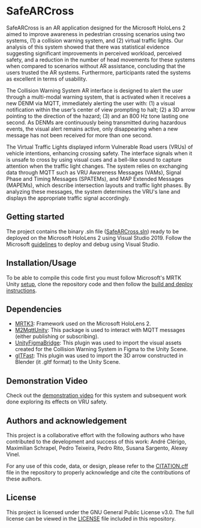 # SafeARCross

SafeARCross is an AR application designed for the Microsoft HoloLens 2 aimed to improve awareness in pedestrian crossing scenarios using two systems, (1) a collision warning system, and (2) virtual traffic lights. Our analysis of this system showed that there was statistical evidence suggesting significant improvements in perceived workload, perceived safety, and a reduction in the number of head movements for these systems when compared to scenarios without AR assistance, concluding that the users trusted
the AR systems. Furthermore, participants rated the systems as excellent in terms of usability.

The Collision Warning System AR interface is designed to alert the user through a multi-modal warning system, that is activated when it receives a new DENM via MQTT, immediately alerting the user with: (1) a visual notification within the user’s center of view prompting to halt; (2) a 3D arrow pointing to the direction of the hazard; (3) and an 800 Hz tone lasting one second. As DENMs are continuously being transmitted during hazardous events, the visual alert remains active, only disappearing when a new message has not been received for more than one second.

The Virtual Traffic Lights displayed inform Vulnerable Road users (VRUs) of vehicle intentions, enhancing crossing safety. The interface signals when it is unsafe to cross by using visual cues and a bell-like sound to capture attention when the traffic light changes. The system relies on exchanging data through MQTT such as VRU Awareness Messages (VAMs), Signal Phase and Timing Messages (SPATEMs), and MAP Extended Messages (MAPEMs), which describe intersection layouts and traffic light phases. By analyzing these messages, the system determines the VRU's lane and displays the appropriate traffic signal accordingly.
<br>

## Getting started
The project contains the binary .sln file ([SafeARCross.sln](https://github.com/nap-it/SafeARCross/blob/main/SafeARCross.sln)) ready to be deployed on the Microsoft HoloLens 2 using Visual Studio 2019. Follow the Microsoft [guidelines](https://learn.microsoft.com/en-us/windows/mixed-reality/develop/advanced-concepts/using-visual-studio?tabs=hl2) to deploy and debug using Visual Studio.
<br>

## Installation/Usage

To be able to compile this code first you must follow Microsoft's MRTK Unity [setup](https://learn.microsoft.com/en-us/training/modules/learn-mrtk-tutorials/1-3-exercise-configure-unity-for-windows-mixed-reality), clone the repository code and then follow the [build and deploy instructions](https://learn.microsoft.com/en-us/windows/mixed-reality/develop/unity/build-and-deploy-to-hololens).
<br>

## Dependencies
- [MRTK3](https://learn.microsoft.com/en-us/windows/mixed-reality/mrtk-unity/mrtk3-overview/): Framework used on the Microsoft HoloLens 2.
- [M2MqttUnity](https://github.com/CE-SDV/M2MqttUnity): This package is used to interact with MQTT messages (either publishing or subscribing).
- [UnityFigmaBridge](https://github.com/simonoliver/UnityFigmaBridge): This plugin was used to import the visual assets created for the Collision Warning System in Figma to the Unity Scene.
- [glTFast](https://github.com/atteneder/glTFast): This plugin was used to import the 3D arrow constructed in Blender (it .gltf format) to the Unity Scene.

## Demonstration Video
Check out the [demonstration video](https://youtu.be/PiCTL-jrqdQ) for this system and subsequent work done exploring its effects on VRU safety. 

## Authors and acknowledgement
This project is a collaborative effort with the following authors who have contributed to the development and success of this work: André Clérigo, Maximilian Schrapel, Pedro Teixeira, Pedro Rito, Susana Sargento, Alexey Vinel.

For any use of this code, data, or design, please refer to the [CITATION.cff](https://github.com/nap-it/SafeARCross/blob/main/CITATION.cff) file in the repository to properly acknowledge and cite the contributions of these authors.
<br>

## License
This project is licensed under the GNU General Public License v3.0. The full license can be viewed in the [LICENSE](https://github.com/nap-it/SafeARCross/blob/main/LICENSE) file included in this repository.

